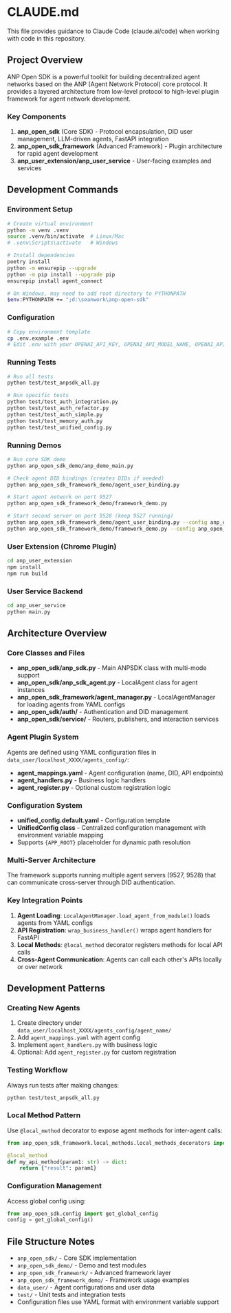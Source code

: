 # CLAUDE.md

This file provides guidance to Claude Code (claude.ai/code) when working with code in this repository.

## Project Overview

ANP Open SDK is a powerful toolkit for building decentralized agent networks based on the ANP (Agent Network Protocol) core protocol. It provides a layered architecture from low-level protocol to high-level plugin framework for agent network development.

### Key Components

1. **anp_open_sdk** (Core SDK) - Protocol encapsulation, DID user management, LLM-driven agents, FastAPI integration
2. **anp_open_sdk_framework** (Advanced Framework) - Plugin architecture for rapid agent development  
3. **anp_user_extension/anp_user_service** - User-facing examples and services

## Development Commands

### Environment Setup
```bash
# Create virtual environment
python -m venv .venv
source .venv/bin/activate  # Linux/Mac
# .venv\Scripts\activate   # Windows

# Install dependencies
poetry install
python -m ensurepip --upgrade
python -m pip install --upgrade pip
ensurepip install agent_connect

# On Windows, may need to add root directory to PYTHONPATH
$env:PYTHONPATH += ";d:\seanwork\anp-open-sdk"
```

### Configuration
```bash
# Copy environment template
cp .env.example .env
# Edit .env with your OPENAI_API_KEY, OPENAI_API_MODEL_NAME, OPENAI_API_BASE_URL
```

### Running Tests
```bash
# Run all tests
python test/test_anpsdk_all.py

# Run specific tests
python test/test_auth_integration.py
python test/test_auth_refactor.py
python test/test_auth_simple.py
python test/test_memory_auth.py
python test/test_unified_config.py
```

### Running Demos
```bash
# Run core SDK demo
python anp_open_sdk_demo/anp_demo_main.py

# Check agent DID bindings (creates DIDs if needed)
python anp_open_sdk_framework_demo/agent_user_binding.py

# Start agent network on port 9527
python anp_open_sdk_framework_demo/framework_demo.py

# Start second server on port 9528 (keep 9527 running)
python anp_open_sdk_framework_demo/agent_user_binding.py --config anp_open_sdk_framework_demo_agent_9528_unified_config.yaml
python anp_open_sdk_framework_demo/framework_demo.py --config anp_open_sdk_framework_demo_agent_9528_unified_config.yaml
```

### User Extension (Chrome Plugin)
```bash
cd anp_user_extension
npm install
npm run build
```

### User Service Backend
```bash
cd anp_user_service
python main.py
```

## Architecture Overview

### Core Classes and Files

- **anp_open_sdk/anp_sdk.py** - Main ANPSDK class with multi-mode support
- **anp_open_sdk/anp_sdk_agent.py** - LocalAgent class for agent instances
- **anp_open_sdk_framework/agent_manager.py** - LocalAgentManager for loading agents from YAML configs
- **anp_open_sdk/auth/** - Authentication and DID management
- **anp_open_sdk/service/** - Routers, publishers, and interaction services

### Agent Plugin System

Agents are defined using YAML configuration files in `data_user/localhost_XXXX/agents_config/`:
- **agent_mappings.yaml** - Agent configuration (name, DID, API endpoints)
- **agent_handlers.py** - Business logic handlers  
- **agent_register.py** - Optional custom registration logic

### Configuration System

- **unified_config.default.yaml** - Configuration template
- **UnifiedConfig class** - Centralized configuration management with environment variable mapping
- Supports `{APP_ROOT}` placeholder for dynamic path resolution

### Multi-Server Architecture

The framework supports running multiple agent servers (9527, 9528) that can communicate cross-server through DID authentication.

### Key Integration Points

1. **Agent Loading**: `LocalAgentManager.load_agent_from_module()` loads agents from YAML configs
2. **API Registration**: `wrap_business_handler()` wraps agent handlers for FastAPI
3. **Local Methods**: `@local_method` decorator registers methods for local API calls
4. **Cross-Agent Communication**: Agents can call each other's APIs locally or over network

## Development Patterns

### Creating New Agents
1. Create directory under `data_user/localhost_XXXX/agents_config/agent_name/`
2. Add `agent_mappings.yaml` with agent config
3. Implement `agent_handlers.py` with business logic
4. Optional: Add `agent_register.py` for custom registration

### Testing Workflow
Always run tests after making changes:
```bash
python test/test_anpsdk_all.py
```

### Local Method Pattern
Use `@local_method` decorator to expose agent methods for inter-agent calls:
```python
from anp_open_sdk_framework.local_methods.local_methods_decorators import local_method

@local_method
def my_api_method(param1: str) -> dict:
    return {"result": param1}
```

### Configuration Management
Access global config using:
```python
from anp_open_sdk.config import get_global_config
config = get_global_config()
```

## File Structure Notes

- `anp_open_sdk/` - Core SDK implementation
- `anp_open_sdk_demo/` - Demo and test modules  
- `anp_open_sdk_framework/` - Advanced framework layer
- `anp_open_sdk_framework_demo/` - Framework usage examples
- `data_user/` - Agent configurations and user data
- `test/` - Unit tests and integration tests
- Configuration files use YAML format with environment variable support
